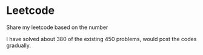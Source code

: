 # Leetcode
Share my leetcode based on the number

I have solved about 380 of the existing 450 problems, would post the codes gradually.
